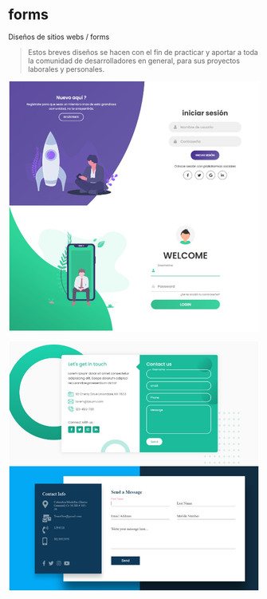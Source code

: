 # forms

Diseños de sitios webs / forms
> Estos breves diseños se hacen con el fin de practicar y aportar a toda la comunidad de desarrolladores en general, para sus proyectos laborales y personales.

![preview web site.](https://github.com/brayangomez22/forms/blob/master/preview.jpg)

![preview web site.](https://github.com/brayangomez22/forms/blob/master/previewTwo.jpg)

